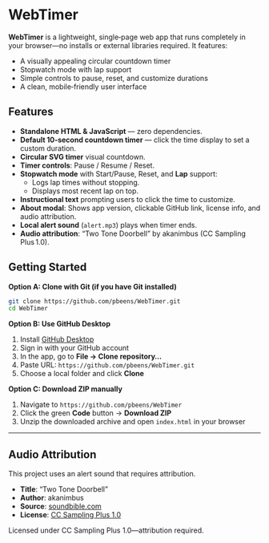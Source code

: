 # WebTimer
**WebTimer** is a lightweight, single‑page web app that runs completely in your browser—no installs or external libraries required. It features:

* A visually appealing circular countdown timer
* Stopwatch mode with lap support
* Simple controls to pause, reset, and customize durations
* A clean, mobile‑friendly user interface

## Features
* **Standalone HTML & JavaScript** — zero dependencies.
* **Default 10‑second countdown timer** — click the time display to set a custom duration.
* **Circular SVG timer** visual countdown.
* **Timer controls**: Pause / Resume / Reset.
* **Stopwatch mode** with Start/Pause, Reset, and **Lap** support:
  * Logs lap times without stopping.
  * Displays most recent lap on top.
* **Instructional text** prompting users to click the time to customize.
* **About modal**: Shows app version, clickable GitHub link, license info, and audio attribution.
* **Local alert sound** (`alert.mp3`) plays when timer ends.
* **Audio attribution**: “Two Tone Doorbell” by akanimbus (CC Sampling Plus 1.0).

## Getting Started

**Option A: Clone with Git (if you have Git installed)**
```bash
git clone https://github.com/pbeens/WebTimer.git
cd WebTimer
```

**Option B: Use GitHub Desktop**
1. Install [GitHub Desktop](https://desktop.github.com/)
2. Sign in with your GitHub account
3. In the app, go to **File → Clone repository…**
4. Paste URL: `https://github.com/pbeens/WebTimer.git`
5. Choose a local folder and click **Clone**

**Option C: Download ZIP manually**
1. Navigate to `https://github.com/pbeens/WebTimer`
2. Click the green **Code** button → **Download ZIP**
3. Unzip the downloaded archive and open `index.html` in your browser

---

## Audio Attribution

This project uses an alert sound that requires attribution.

- **Title**: “Two Tone Doorbell”
- **Author**: akanimbus
- **Source**: [soundbible.com](https://soundbible.com/1462-Two-Tone-Doorbell.html)
- **License**: [CC Sampling Plus 1.0](https://creativecommons.org/licenses/sampling+/1.0/)

Licensed under CC Sampling Plus 1.0—attribution required.
